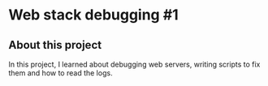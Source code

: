 # Web stack debugging #1

## About this project

In this project, I learned about debugging web servers, writing scripts to fix them and how to read the logs.
